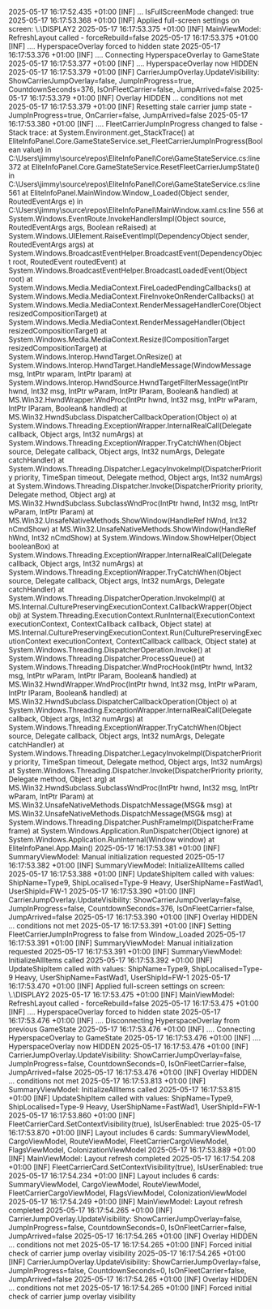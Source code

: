 ﻿2025-05-17 16:17:52.435 +01:00 [INF] ... IsFullScreenMode changed: true
2025-05-17 16:17:53.368 +01:00 [INF] Applied full-screen settings on screen: \\.\DISPLAY2
2025-05-17 16:17:53.375 +01:00 [INF] MainViewModel: RefreshLayout called - forceRebuild=false
2025-05-17 16:17:53.375 +01:00 [INF] .... HyperspaceOverlay forced to hidden state
2025-05-17 16:17:53.376 +01:00 [INF] .... Connecting HyperspaceOverlay to GameState
2025-05-17 16:17:53.377 +01:00 [INF] .... HyperspaceOverlay now HIDDEN
2025-05-17 16:17:53.379 +01:00 [INF] CarrierJumpOverlay.UpdateVisibility: ShowCarrierJumpOverlay=false, JumpInProgress=true, CountdownSeconds=376, IsOnFleetCarrier=false, JumpArrived=false
2025-05-17 16:17:53.379 +01:00 [INF] Overlay HIDDEN ... conditions not met
2025-05-17 16:17:53.379 +01:00 [INF] Resetting stale carrier jump state - JumpInProgress=true, OnCarrier=false, JumpArrived=false
2025-05-17 16:17:53.380 +01:00 [INF] .... FleetCarrierJumpInProgress changed to false - Stack trace:    at System.Environment.get_StackTrace()
   at EliteInfoPanel.Core.GameStateService.set_FleetCarrierJumpInProgress(Boolean value) in C:\Users\jimmy\source\repos\EliteInfoPanel\Core\GameStateService.cs:line 372
   at EliteInfoPanel.Core.GameStateService.ResetFleetCarrierJumpState() in C:\Users\jimmy\source\repos\EliteInfoPanel\Core\GameStateService.cs:line 561
   at EliteInfoPanel.MainWindow.Window_Loaded(Object sender, RoutedEventArgs e) in C:\Users\jimmy\source\repos\EliteInfoPanel\MainWindow.xaml.cs:line 556
   at System.Windows.EventRoute.InvokeHandlersImpl(Object source, RoutedEventArgs args, Boolean reRaised)
   at System.Windows.UIElement.RaiseEventImpl(DependencyObject sender, RoutedEventArgs args)
   at System.Windows.BroadcastEventHelper.BroadcastEvent(DependencyObject root, RoutedEvent routedEvent)
   at System.Windows.BroadcastEventHelper.BroadcastLoadedEvent(Object root)
   at System.Windows.Media.MediaContext.FireLoadedPendingCallbacks()
   at System.Windows.Media.MediaContext.FireInvokeOnRenderCallbacks()
   at System.Windows.Media.MediaContext.RenderMessageHandlerCore(Object resizedCompositionTarget)
   at System.Windows.Media.MediaContext.RenderMessageHandler(Object resizedCompositionTarget)
   at System.Windows.Media.MediaContext.Resize(ICompositionTarget resizedCompositionTarget)
   at System.Windows.Interop.HwndTarget.OnResize()
   at System.Windows.Interop.HwndTarget.HandleMessage(WindowMessage msg, IntPtr wparam, IntPtr lparam)
   at System.Windows.Interop.HwndSource.HwndTargetFilterMessage(IntPtr hwnd, Int32 msg, IntPtr wParam, IntPtr lParam, Boolean& handled)
   at MS.Win32.HwndWrapper.WndProc(IntPtr hwnd, Int32 msg, IntPtr wParam, IntPtr lParam, Boolean& handled)
   at MS.Win32.HwndSubclass.DispatcherCallbackOperation(Object o)
   at System.Windows.Threading.ExceptionWrapper.InternalRealCall(Delegate callback, Object args, Int32 numArgs)
   at System.Windows.Threading.ExceptionWrapper.TryCatchWhen(Object source, Delegate callback, Object args, Int32 numArgs, Delegate catchHandler)
   at System.Windows.Threading.Dispatcher.LegacyInvokeImpl(DispatcherPriority priority, TimeSpan timeout, Delegate method, Object args, Int32 numArgs)
   at System.Windows.Threading.Dispatcher.Invoke(DispatcherPriority priority, Delegate method, Object arg)
   at MS.Win32.HwndSubclass.SubclassWndProc(IntPtr hwnd, Int32 msg, IntPtr wParam, IntPtr lParam)
   at MS.Win32.UnsafeNativeMethods.ShowWindow(HandleRef hWnd, Int32 nCmdShow)
   at MS.Win32.UnsafeNativeMethods.ShowWindow(HandleRef hWnd, Int32 nCmdShow)
   at System.Windows.Window.ShowHelper(Object booleanBox)
   at System.Windows.Threading.ExceptionWrapper.InternalRealCall(Delegate callback, Object args, Int32 numArgs)
   at System.Windows.Threading.ExceptionWrapper.TryCatchWhen(Object source, Delegate callback, Object args, Int32 numArgs, Delegate catchHandler)
   at System.Windows.Threading.DispatcherOperation.InvokeImpl()
   at MS.Internal.CulturePreservingExecutionContext.CallbackWrapper(Object obj)
   at System.Threading.ExecutionContext.RunInternal(ExecutionContext executionContext, ContextCallback callback, Object state)
   at MS.Internal.CulturePreservingExecutionContext.Run(CulturePreservingExecutionContext executionContext, ContextCallback callback, Object state)
   at System.Windows.Threading.DispatcherOperation.Invoke()
   at System.Windows.Threading.Dispatcher.ProcessQueue()
   at System.Windows.Threading.Dispatcher.WndProcHook(IntPtr hwnd, Int32 msg, IntPtr wParam, IntPtr lParam, Boolean& handled)
   at MS.Win32.HwndWrapper.WndProc(IntPtr hwnd, Int32 msg, IntPtr wParam, IntPtr lParam, Boolean& handled)
   at MS.Win32.HwndSubclass.DispatcherCallbackOperation(Object o)
   at System.Windows.Threading.ExceptionWrapper.InternalRealCall(Delegate callback, Object args, Int32 numArgs)
   at System.Windows.Threading.ExceptionWrapper.TryCatchWhen(Object source, Delegate callback, Object args, Int32 numArgs, Delegate catchHandler)
   at System.Windows.Threading.Dispatcher.LegacyInvokeImpl(DispatcherPriority priority, TimeSpan timeout, Delegate method, Object args, Int32 numArgs)
   at System.Windows.Threading.Dispatcher.Invoke(DispatcherPriority priority, Delegate method, Object arg)
   at MS.Win32.HwndSubclass.SubclassWndProc(IntPtr hwnd, Int32 msg, IntPtr wParam, IntPtr lParam)
   at MS.Win32.UnsafeNativeMethods.DispatchMessage(MSG& msg)
   at MS.Win32.UnsafeNativeMethods.DispatchMessage(MSG& msg)
   at System.Windows.Threading.Dispatcher.PushFrameImpl(DispatcherFrame frame)
   at System.Windows.Application.RunDispatcher(Object ignore)
   at System.Windows.Application.RunInternal(Window window)
   at EliteInfoPanel.App.Main()
2025-05-17 16:17:53.381 +01:00 [INF] SummaryViewModel: Manual initialization requested
2025-05-17 16:17:53.382 +01:00 [INF] SummaryViewModel: InitializeAllItems called
2025-05-17 16:17:53.388 +01:00 [INF] UpdateShipItem called with values: ShipName=Type9, ShipLocalised=Type-9 Heavy, UserShipName=FastWad1, UserShipId=FW-1
2025-05-17 16:17:53.390 +01:00 [INF] CarrierJumpOverlay.UpdateVisibility: ShowCarrierJumpOverlay=false, JumpInProgress=false, CountdownSeconds=376, IsOnFleetCarrier=false, JumpArrived=false
2025-05-17 16:17:53.390 +01:00 [INF] Overlay HIDDEN ... conditions not met
2025-05-17 16:17:53.391 +01:00 [INF] Setting FleetCarrierJumpInProgress to false from Window_Loaded
2025-05-17 16:17:53.391 +01:00 [INF] SummaryViewModel: Manual initialization requested
2025-05-17 16:17:53.391 +01:00 [INF] SummaryViewModel: InitializeAllItems called
2025-05-17 16:17:53.392 +01:00 [INF] UpdateShipItem called with values: ShipName=Type9, ShipLocalised=Type-9 Heavy, UserShipName=FastWad1, UserShipId=FW-1
2025-05-17 16:17:53.470 +01:00 [INF] Applied full-screen settings on screen: \\.\DISPLAY2
2025-05-17 16:17:53.475 +01:00 [INF] MainViewModel: RefreshLayout called - forceRebuild=false
2025-05-17 16:17:53.475 +01:00 [INF] .... HyperspaceOverlay forced to hidden state
2025-05-17 16:17:53.476 +01:00 [INF] .... Disconnecting HyperspaceOverlay from previous GameState
2025-05-17 16:17:53.476 +01:00 [INF] .... Connecting HyperspaceOverlay to GameState
2025-05-17 16:17:53.476 +01:00 [INF] .... HyperspaceOverlay now HIDDEN
2025-05-17 16:17:53.476 +01:00 [INF] CarrierJumpOverlay.UpdateVisibility: ShowCarrierJumpOverlay=false, JumpInProgress=false, CountdownSeconds=0, IsOnFleetCarrier=false, JumpArrived=false
2025-05-17 16:17:53.476 +01:00 [INF] Overlay HIDDEN ... conditions not met
2025-05-17 16:17:53.813 +01:00 [INF] SummaryViewModel: InitializeAllItems called
2025-05-17 16:17:53.815 +01:00 [INF] UpdateShipItem called with values: ShipName=Type9, ShipLocalised=Type-9 Heavy, UserShipName=FastWad1, UserShipId=FW-1
2025-05-17 16:17:53.860 +01:00 [INF] FleetCarrierCard.SetContextVisibility(true), IsUserEnabled: true
2025-05-17 16:17:53.870 +01:00 [INF] Layout includes 6 cards: SummaryViewModel, CargoViewModel, RouteViewModel, FleetCarrierCargoViewModel, FlagsViewModel, ColonizationViewModel
2025-05-17 16:17:53.889 +01:00 [INF] MainViewModel: Layout refresh completed
2025-05-17 16:17:54.208 +01:00 [INF] FleetCarrierCard.SetContextVisibility(true), IsUserEnabled: true
2025-05-17 16:17:54.234 +01:00 [INF] Layout includes 6 cards: SummaryViewModel, CargoViewModel, RouteViewModel, FleetCarrierCargoViewModel, FlagsViewModel, ColonizationViewModel
2025-05-17 16:17:54.249 +01:00 [INF] MainViewModel: Layout refresh completed
2025-05-17 16:17:54.265 +01:00 [INF] CarrierJumpOverlay.UpdateVisibility: ShowCarrierJumpOverlay=false, JumpInProgress=false, CountdownSeconds=0, IsOnFleetCarrier=false, JumpArrived=false
2025-05-17 16:17:54.265 +01:00 [INF] Overlay HIDDEN ... conditions not met
2025-05-17 16:17:54.265 +01:00 [INF] Forced initial check of carrier jump overlay visibility
2025-05-17 16:17:54.265 +01:00 [INF] CarrierJumpOverlay.UpdateVisibility: ShowCarrierJumpOverlay=false, JumpInProgress=false, CountdownSeconds=0, IsOnFleetCarrier=false, JumpArrived=false
2025-05-17 16:17:54.265 +01:00 [INF] Overlay HIDDEN ... conditions not met
2025-05-17 16:17:54.265 +01:00 [INF] Forced initial check of carrier jump overlay visibility
